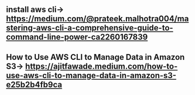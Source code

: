 ## install aws cli-> https://medium.com/@prateek.malhotra004/mastering-aws-cli-a-comprehensive-guide-to-command-line-power-ca2260167839
## How to Use AWS CLI to Manage Data in Amazon S3-> https://ajitfawade.medium.com/how-to-use-aws-cli-to-manage-data-in-amazon-s3-e25b2b4fb9ca
